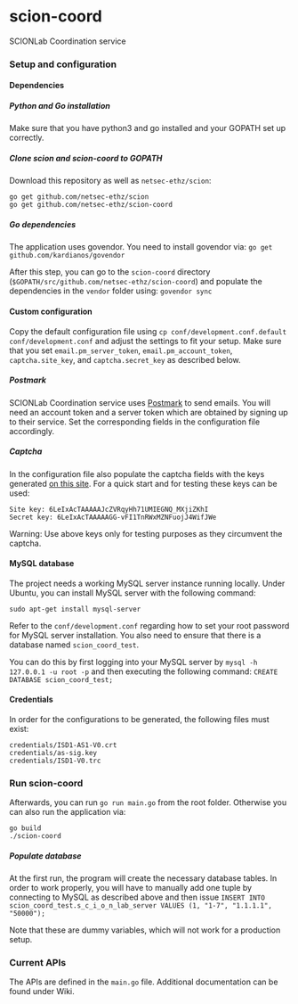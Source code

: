 # scion-coord
SCIONLab Coordination service

### Setup and configuration

#### Dependencies

##### Python and Go installation

Make sure that you have python3 and go installed and your GOPATH set up correctly.

##### Clone scion and scion-coord to GOPATH

Download this repository as well as `netsec-ethz/scion`:
```
go get github.com/netsec-ethz/scion
go get github.com/netsec-ethz/scion-coord
```

##### Go dependencies

The application uses govendor. You need to install govendor via:
`go get github.com/kardianos/govendor`

After this step, you can go to the `scion-coord` directory (`$GOPATH/src/github.com/netsec-ethz/scion-coord`) and populate the dependencies in the `vendor` folder using:
`govendor sync`


#### Custom configuration

Copy the default configuration file using
`cp conf/development.conf.default conf/development.conf`
and adjust the settings to fit your setup.
Make sure that you set `email.pm_server_token`, `email.pm_account_token`, `captcha.site_key`, and `captcha.secret_key` as described below.

##### Postmark

SCIONLab Coordination service uses [Postmark](https://postmarkapp.com/ "Postmark") to send emails. You will need an account token and a server token which are obtained by signing up to their service.
Set the corresponding fields in the configuration file accordingly.

##### Captcha

In the configuration file also populate the captcha fields with the keys generated [on this site](https://www.google.com/recaptcha/admin "Google ReCaptcha admin page").
For a quick start and for testing these keys can be used:

```
Site key: 6LeIxAcTAAAAAJcZVRqyHh71UMIEGNQ_MXjiZKhI
Secret key: 6LeIxAcTAAAAAGG-vFI1TnRWxMZNFuojJ4WifJWe
```
Warning: Use above keys only for testing purposes as they circumvent the captcha.

#### MySQL database

The project needs a working MySQL server instance running locally. 
Under Ubuntu, you can
install MySQL server with the following command:

`sudo apt-get install mysql-server`

Refer to the `conf/development.conf` regarding how to set your root password
for MySQL server installation. You also need to ensure that there is a
database named `scion_coord_test`. 

You can do this by first logging into your
MySQL server by
`mysql -h 127.0.0.1 -u root -p`
and then executing the following command:
`CREATE DATABASE scion_coord_test;`


#### Credentials

In order for the configurations to be generated, the following files must exist:
```
credentials/ISD1-AS1-V0.crt
credentials/as-sig.key
credentials/ISD1-V0.trc
```


### Run scion-coord


Afterwards, you can run `go run main.go` from the root folder.
Otherwise you can also run the application via:

```
go build
./scion-coord
```

##### Populate database

At the first run, the program will create the necessary database tables. In order to work properly, you will have to manually add one tuple by connecting to MySQL as described above and then issue `INSERT INTO scion_coord_test.s_c_i_o_n_lab_server VALUES (1, "1-7", "1.1.1.1", "50000");`

Note that these are dummy variables, which will not work for a production setup.


### Current APIs

The APIs are defined in the `main.go` file.
Additional documentation can be found under Wiki.
